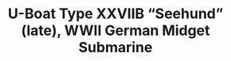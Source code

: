 ---
layout: product
title: "U-Boat Type XXVIIB “Seehund” (late), WWII German Midget Submarine                                "
price: "2000" 
desc: "Maketa"
img_path: "/assets/img/ICM S.007.webp"
brand: "N/A"
available: false
special_offer: false
new: false
soon: false
cat: "010000"
subcat: "013600"
subsubcat: "0N/A"
sifra: "ICM S.007"
popular: false
spec: false
---